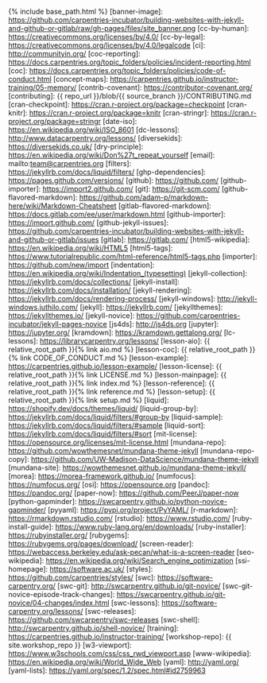 {% include base_path.html %}
[banner-image]: https://github.com/carpentries-incubator/building-websites-with-jekyll-and-github-or-gitlab/raw/gh-pages/files/site_banner.png
[cc-by-human]: https://creativecommons.org/licenses/by/4.0/
[cc-by-legal]: https://creativecommons.org/licenses/by/4.0/legalcode
[ci]: http://communityin.org/
[coc-reporting]: https://docs.carpentries.org/topic_folders/policies/incident-reporting.html
[coc]: https://docs.carpentries.org/topic_folders/policies/code-of-conduct.html
[concept-maps]: https://carpentries.github.io/instructor-training/05-memory/
[contrib-covenant]: https://contributor-covenant.org/
[contributing]: {{ repo_url }}/blob/{{ source_branch }}/CONTRIBUTING.md
[cran-checkpoint]: https://cran.r-project.org/package=checkpoint
[cran-knitr]: https://cran.r-project.org/package=knitr
[cran-stringr]: https://cran.r-project.org/package=stringr
[date-iso]: https://en.wikipedia.org/wiki/ISO_8601
[dc-lessons]: http://www.datacarpentry.org/lessons/
[diversekids]: https://diversekids.co.uk/
[dry-principle]: https://en.wikipedia.org/wiki/Don%27t_repeat_yourself
[email]: mailto:team@carpentries.org
[filters]: https://jekyllrb.com/docs/liquid/filters/
[ghp-dependencies]: https://pages.github.com/versions/
[github]: https://github.com/
[github-importer]: https://import2.github.com/
[git]: https://git-scm.com/
[github-flavored-markdown]: https://github.com/adam-p/markdown-here/wiki/Markdown-Cheatsheet
[gitlab-flavored-markdown]: https://docs.gitlab.com/ee/user/markdown.html
[github-importer]: https://import.github.com/
[github-jekyll-issues]: https://github.com/carpentries-incubator/building-websites-with-jekyll-and-github-or-gitlab/issues
[gitlab]: https://gitlab.com/
[html5-wikipedia]: https://en.wikipedia.org/wiki/HTML5
[html5-tags]: https://www.tutorialrepublic.com/html-reference/html5-tags.php
[importer]: https://github.com/new/import
[indentation]: https://en.wikipedia.org/wiki/Indentation_(typesetting)
[jekyll-collection]: https://jekyllrb.com/docs/collections/
[jekyll-install]: https://jekyllrb.com/docs/installation/
[jekyll-rendering]: https://jekyllrb.com/docs/rendering-process/
[jekyll-windows]: http://jekyll-windows.juthilo.com/
[jekyll]: https://jekyllrb.com/
[jekyllthemes]: https://jekyllthemes.io/
[jekyll-novice]: https://github.com/carpentries-incubator/jekyll-pages-novice
[js4ds]: http://js4ds.org
[jupyter]: https://jupyter.org/
[kramdown]: https://kramdown.gettalong.org/
[lc-lessons]: https://librarycarpentry.org/lessons/
[lesson-aio]: {{ relative_root_path }}{% link aio.md %}
[lesson-coc]: {{ relative_root_path }}{% link CODE_OF_CONDUCT.md %}
[lesson-example]: https://carpentries.github.io/lesson-example/
[lesson-license]: {{ relative_root_path }}{% link LICENSE.md %}
[lesson-mainpage]: {{ relative_root_path }}{% link index.md %}
[lesson-reference]: {{ relative_root_path }}{% link reference.md %}
[lesson-setup]: {{ relative_root_path }}{% link setup.md %}
[liquid]: https://shopify.dev/docs/themes/liquid/
[liquid-group-by]: https://jekyllrb.com/docs/liquid/filters/#group-by
[liquid-sample]: https://jekyllrb.com/docs/liquid/filters/#sample
[liquid-sort]: https://jekyllrb.com/docs/liquid/filters/#sort
[mit-license]: https://opensource.org/licenses/mit-license.html
[mundana-repo]: https://github.com/wowthemesnet/mundana-theme-jekyll
[mundana-repo-copy]: https://github.com/UW-Madison-DataScience/mundana-theme-jekyll
[mundana-site]: https://wowthemesnet.github.io/mundana-theme-jekyll/
[morea]: https://morea-framework.github.io/
[numfocus]: https://numfocus.org/
[osi]: https://opensource.org
[pandoc]: https://pandoc.org/
[paper-now]: https://github.com/PeerJ/paper-now
[python-gapminder]: https://swcarpentry.github.io/python-novice-gapminder/
[pyyaml]: https://pypi.org/project/PyYAML/
[r-markdown]: https://rmarkdown.rstudio.com/
[rstudio]: https://www.rstudio.com/
[ruby-install-guide]: https://www.ruby-lang.org/en/downloads/
[ruby-installer]: https://rubyinstaller.org/
[rubygems]: https://rubygems.org/pages/download/
[screen-reader]: https://webaccess.berkeley.edu/ask-pecan/what-is-a-screen-reader
[seo-wikipedia]: https://en.wikipedia.org/wiki/Search_engine_optimization
[ssi-homepage]: https://software.ac.uk/
[styles]: https://github.com/carpentries/styles/
[swc]: https://software-carpentry.org/
[swc-git]: http://swcarpentry.github.io/git-novice/
[swc-git-novice-episode-track-changes]: https://swcarpentry.github.io/git-novice/04-changes/index.html
[swc-lessons]: https://software-carpentry.org/lessons/
[swc-releases]: https://github.com/swcarpentry/swc-releases
[swc-shell]: http://swcarpentry.github.io/shell-novice/
[training]: https://carpentries.github.io/instructor-training/
[workshop-repo]: {{ site.workshop_repo }}
[w3-viewport]: https://www.w3schools.com/css/css_rwd_viewport.asp
[www-wikipedia]: https://en.wikipedia.org/wiki/World_Wide_Web
[yaml]: http://yaml.org/
[yaml-lists]: https://yaml.org/spec/1.2/spec.html#id2759963
